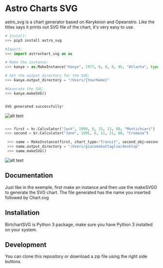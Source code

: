 # Astro Charts SVG

astro_svg is a chart generator based on Kerykeion and Opeanstro.
Like the titles says it prints out SVG file of the chart,
it's very easy to use.

```python
# Install:
>>> pip3 install astro_svg

#Import:
>>> import astrochart_svg as as

# Make the instance:
>>> kanye = as.MakeInstance("Kanye", 1977, 6, 8, 8, 45, "Atlanta", type="Natal")

# Set the output directory for the SVG:
>>> kanye.output_directory = "/Users/{YourName}"

#Generate the SVG:
>>> kanye.makeSVG()


SVG generated successfully!
```

![alt text](https://raw.githubusercontent.com/g-battaglia/birthchartSVG/master/birthchartSVG/template/sample.svg)

```python

>>> first = kr.Calculator("Jack", 1990, 6, 15, 13, 00, "Montichiari")
>>> second = kr.Calculator("Jane", 1991, 6, 11, 21, 00, "Cremona")

 >>> name = MakeInstance(first, chart_type="Transit", second_obj=second)
 >>> name.output_directory = "/Users/giacomobattaglia/desktop"
 >>> name.makeSVG()

```
![alt text](https://raw.githubusercontent.com/g-battaglia/astrochart_SVG/master/astrochart_SVG/sample.svg)


## Documentation

Just like in the exemple, first make an instance and then use the makeSVG() to generate the SVG chart.
The file generated has the name you inserted followed by Chart.svg

## Installation

BirtchartSVG is Python 3 package, make sure you have Python 3 installed on your system.

## Development

You can clone this repository or download a zip file using the right side buttons.
